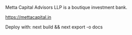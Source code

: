 Metta Capital Advisors LLP is a boutique investment bank. 

https://mettacapital.in

Deploy with:
next build && next export -o docs
